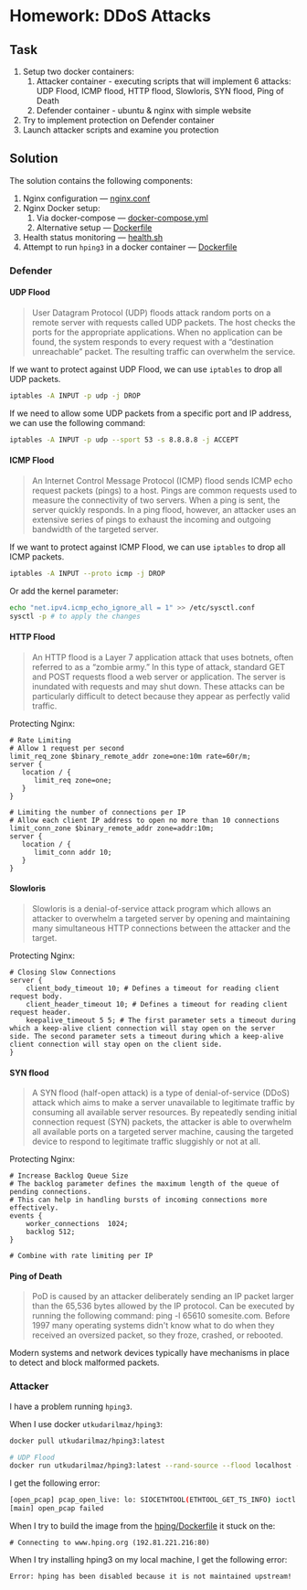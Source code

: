 # Homework: DDoS Attacks

## Task

1. Setup two docker containers:
   1. Attacker container - executing scripts that will implement 6 attacks:
   UDP Flood, ICMP flood, HTTP flood, Slowloris, SYN flood,  Ping of Death
   2. Defender container - ubuntu & nginx with simple website
2. Try to implement protection on Defender container
3. Launch attacker scripts and examine you protection

## Solution

The solution contains the following components:
1. Nginx configuration — [nginx.conf](./nginx/nginx.conf)
2. Nginx Docker setup:
   1. Via docker-compose — [docker-compose.yml](./docker-compose.yml)
   2. Alternative setup — [Dockerfile](./nginx/Dockerfile)
3. Health status monitoring — [health.sh](./health.sh)
4. Attempt to run `hping3` in a docker container — [Dockerfile](./hping/Dockerfile)

### Defender

#### UDP Flood

> User Datagram Protocol (UDP) floods attack random ports on a remote server with requests called UDP packets. The host checks the ports for the appropriate applications. When no application can be found, the system responds to every request with a “destination unreachable” packet. The resulting traffic can overwhelm the service.

If we want to protect against UDP Flood, we can use `iptables` to drop all UDP packets. 

```bash
iptables -A INPUT -p udp -j DROP
```

If we need to allow some UDP packets from a specific port and IP address, we can use the following command:

```bash
iptables -A INPUT -p udp --sport 53 -s 8.8.8.8 -j ACCEPT
```

#### ICMP Flood

> An Internet Control Message Protocol (ICMP) flood sends ICMP echo request packets (pings) to a host. Pings are common requests used to measure the connectivity of two servers. When a ping is sent, the server quickly responds. In a ping flood, however, an attacker uses an extensive series of pings to exhaust the incoming and outgoing bandwidth of the targeted server.

If we want to protect against ICMP Flood, we can use `iptables` to drop all ICMP packets. 

```bash
iptables -A INPUT --proto icmp -j DROP
```

Or add the kernel parameter:

```bash
echo "net.ipv4.icmp_echo_ignore_all = 1" >> /etc/sysctl.conf 
sysctl -p # to apply the changes
```

#### HTTP Flood

> An HTTP flood is a Layer 7 application attack that uses botnets, often referred to as a “zombie army.” In this type of attack, standard GET and POST requests flood a web server or application. The server is inundated with requests and may shut down. These attacks can be particularly difficult to detect because they appear as perfectly valid traffic.

Protecting Nginx:

```nginx
# Rate Limiting
# Allow 1 request per second
limit_req_zone $binary_remote_addr zone=one:10m rate=60r/m;
server { 
   location / { 
      limit_req zone=one;
   }
}

# Limiting the number of connections per IP
# Allow each client IP address to open no more than 10 connections
limit_conn_zone $binary_remote_addr zone=addr:10m;
server { 
   location / { 
      limit_conn addr 10;
   }
}
```

#### Slowloris

> Slowloris is a denial-of-service attack program which allows an attacker to overwhelm a targeted server by opening and maintaining many simultaneous HTTP connections between the attacker and the target.

Protecting Nginx:

```nginx
# Closing Slow Connections
server {
    client_body_timeout 10; # Defines a timeout for reading client request body.
    client_header_timeout 10; # Defines a timeout for reading client request header.
    keepalive_timeout 5 5; # The first parameter sets a timeout during which a keep-alive client connection will stay open on the server side. The second parameter sets a timeout during which a keep-alive client connection will stay open on the client side.
}
```

#### SYN flood

> A SYN flood (half-open attack) is a type of denial-of-service (DDoS) attack which aims to make a server unavailable to legitimate traffic by consuming all available server resources. By repeatedly sending initial connection request (SYN) packets, the attacker is able to overwhelm all available ports on a targeted server machine, causing the targeted device to respond to legitimate traffic sluggishly or not at all.

Protecting Nginx:

```nginx
# Increase Backlog Queue Size
# The backlog parameter defines the maximum length of the queue of pending connections.
# This can help in handling bursts of incoming connections more effectively.
events {
    worker_connections  1024;
    backlog 512;
}

# Combine with rate limiting per IP
```

#### Ping of Death

> PoD is caused by an attacker deliberately sending an IP packet larger than the 65,536 bytes allowed by the IP protocol. Can be executed by running the following command: ping -l 65610 somesite.com. Before 1997 many operating systems didn't know what to do when they received an oversized packet, so they froze, crashed, or rebooted.

Modern systems and network devices typically have mechanisms in place to detect and block malformed packets.

### Attacker

I have a problem running `hping3`. 

When I use docker `utkudarilmaz/hping3`:

```bash
docker pull utkudarilmaz/hping3:latest

# UDP Flood
docker run utkudarilmaz/hping3:latest --rand-source --flood localhost -p 8080
```
I get the following error:

```bash
[open_pcap] pcap_open_live: lo: SIOCETHTOOL(ETHTOOL_GET_TS_INFO) ioctl failed: Function not implemented
[main] open_pcap failed
```

When I try to build the image from the [hping/Dockerfile](./hping/Dockerfile) it stuck on the:

```
# Connecting to www.hping.org (192.81.221.216:80) 
```

When I try installing hping3 on my local machine, I get the following error:

```bash
Error: hping has been disabled because it is not maintained upstream!
```
